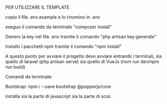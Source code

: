 PER UTILIZZARE IL TEMPLATE

copio il file .env.example e lo rinomino in .env

eseguo il comando da terminale "composer install"

Genero la key nel file .env tramite il comando "php artisan key:generate"

installo i pacchetti npm tramite il comando "npm install"

A questo punto per avviare il progetto devo avviare entrambi i terminali, sia quello di laravel (php artisan serve) sia quello di VueJs (nom run dev/npm run build)

Comandi da terminale:

Bootstrap: npm i --save bootstrap @popperjs/core

installa sia la parte di javascript sia la parte di scss

